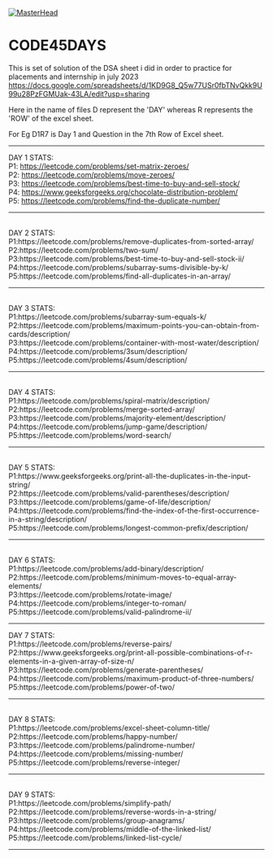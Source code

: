 [![MasterHead](https://camo.githubusercontent.com/5ddf73ad3a205111cf8c686f687fc216c2946a75005718c8da5b837ad9de78c9/68747470733a2f2f7468756d62732e6766796361742e636f6d2f4576696c4e657874446576696c666973682d736d616c6c2e676966)](https://matias.ma/nsfw/)

# CODE45DAYS
This is set of solution of the DSA sheet i did in order to practice for placements and internship in july 2023
https://docs.google.com/spreadsheets/d/1KD9G8_Q5w77USr0fbTNvQkk9U99u28PzFGMUak-43LA/edit?usp=sharing

Here in the name of files D represent the 'DAY' whereas R represents the 'ROW' of the excel sheet.

For Eg D1R7 is Day 1 and Question in the 7th Row of Excel sheet. <br>
<hr>

DAY 1 STATS: <br>
P1: https://leetcode.com/problems/set-matrix-zeroes/ <br>
P2: https://leetcode.com/problems/move-zeroes/ <br>
P3: https://leetcode.com/problems/best-time-to-buy-and-sell-stock/ <br>
P4: https://www.geeksforgeeks.org/chocolate-distribution-problem/ <br>
P5: https://leetcode.com/problems/find-the-duplicate-number/ <br>
<hr><br>
DAY 2 STATS: <br>
P1:https://leetcode.com/problems/remove-duplicates-from-sorted-array/ <br>
P2:https://leetcode.com/problems/two-sum/ <br>
P3:https://leetcode.com/problems/best-time-to-buy-and-sell-stock-ii/ <br>
P4:https://leetcode.com/problems/subarray-sums-divisible-by-k/ <br>
P5:https://leetcode.com/problems/find-all-duplicates-in-an-array/ <br>
<hr><br>
DAY 3 STATS: <br>
P1:https://leetcode.com/problems/subarray-sum-equals-k/ <br>
P2:https://leetcode.com/problems/maximum-points-you-can-obtain-from-cards/description/ <br>
P3:https://leetcode.com/problems/container-with-most-water/description/ <br>
P4:https://leetcode.com/problems/3sum/description/ <br>
P5:https://leetcode.com/problems/4sum/description/  <br>
<hr><br>
DAY 4 STATS: <br>
P1:https://leetcode.com/problems/spiral-matrix/description/ <br>
P2:https://leetcode.com/problems/merge-sorted-array/ <br>
P3:https://leetcode.com/problems/majority-element/description/ <br>
P4:https://leetcode.com/problems/jump-game/description/ <br>
P5:https://leetcode.com/problems/word-search/ <br>
<hr><br>
DAY 5 STATS: <br>
P1:https://www.geeksforgeeks.org/print-all-the-duplicates-in-the-input-string/ <br>
P2:https://leetcode.com/problems/valid-parentheses/description/ <br>
P3:https://leetcode.com/problems/game-of-life/description/ <br>
P4:https://leetcode.com/problems/find-the-index-of-the-first-occurrence-in-a-string/description/ <br>
P5:https://leetcode.com/problems/longest-common-prefix/description/ <br>
<hr><br>
DAY 6 STATS: <br>
P1:https://leetcode.com/problems/add-binary/description/ <br>
P2:https://leetcode.com/problems/minimum-moves-to-equal-array-elements/ <br>
P3:https://leetcode.com/problems/rotate-image/ <br>
P4:https://leetcode.com/problems/integer-to-roman/ <br>
P5:https://leetcode.com/problems/valid-palindrome-ii/ <br>
<hr>
DAY 7 STATS: <br>
P1:https://leetcode.com/problems/reverse-pairs/ <br>
P2:https://www.geeksforgeeks.org/print-all-possible-combinations-of-r-elements-in-a-given-array-of-size-n/ <br>
P3:https://leetcode.com/problems/generate-parentheses/ <br>
P4:https://leetcode.com/problems/maximum-product-of-three-numbers/ <br>
P5:https://leetcode.com/problems/power-of-two/ <br>
<hr><br>
DAY 8 STATS:<br>
P1:https://leetcode.com/problems/excel-sheet-column-title/ <br>
P2:https://leetcode.com/problems/happy-number/ <br>
P3:https://leetcode.com/problems/palindrome-number/ <br>
P4:https://leetcode.com/problems/missing-number/ <br>
P5:https://leetcode.com/problems/reverse-integer/ <br>
<hr><br>
DAY 9 STATS:<br>
P1:https://leetcode.com/problems/simplify-path/ <br>
P2:https://leetcode.com/problems/reverse-words-in-a-string/ <br>
P3:https://leetcode.com/problems/group-anagrams/ <br>
P4:https://leetcode.com/problems/middle-of-the-linked-list/ <br>
P5:https://leetcode.com/problems/linked-list-cycle/ <br>
<hr>


